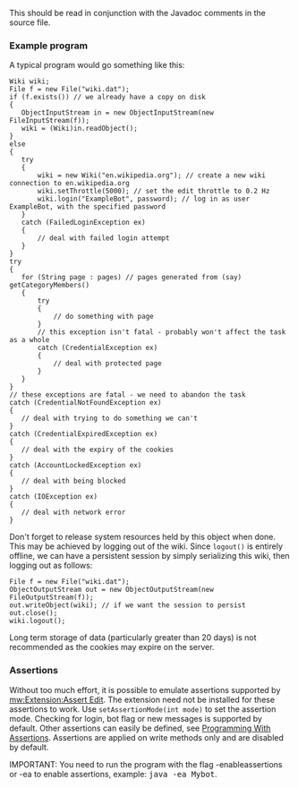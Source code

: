 This should be read in conjunction with the Javadoc comments in the source file.

### Example program ###
A typical program would go something like this:

```
Wiki wiki;
File f = new File("wiki.dat");
if (f.exists()) // we already have a copy on disk
{
   ObjectInputStream in = new ObjectInputStream(new FileInputStream(f));
   wiki = (Wiki)in.readObject();
}
else
{
   try
   {
       wiki = new Wiki("en.wikipedia.org"); // create a new wiki connection to en.wikipedia.org
       wiki.setThrottle(5000); // set the edit throttle to 0.2 Hz
       wiki.login("ExampleBot", password); // log in as user ExampleBot, with the specified password
   }
   catch (FailedLoginException ex)
   {
       // deal with failed login attempt
   }
}
try
{
   for (String page : pages) // pages generated from (say) getCategoryMembers()
   {
       try
       {
           // do something with page
       }
       // this exception isn't fatal - probably won't affect the task as a whole
       catch (CredentialException ex)
       {
           // deal with protected page
       }
   }
}
// these exceptions are fatal - we need to abandon the task
catch (CredentialNotFoundException ex)
{
   // deal with trying to do something we can't
}
catch (CredentialExpiredException ex)
{
   // deal with the expiry of the cookies
}
catch (AccountLockedException ex)
{
   // deal with being blocked
}
catch (IOException ex)
{
   // deal with network error
}
```

Don't forget to release system resources held by this object when done.
This may be achieved by logging out of the wiki. Since `logout()` is entirely offline, we can have a persistent session by simply serializing this wiki, then logging out as follows:

```
File f = new File("wiki.dat");
ObjectOutputStream out = new ObjectOutputStream(new FileOutputStream(f));
out.writeObject(wiki); // if we want the session to persist
out.close();
wiki.logout();
```

Long term storage of data (particularly greater than 20 days) is not
recommended as the cookies may expire on the server.

### Assertions ###

Without too much effort, it is possible to emulate assertions supported
by [mw:Extension:Assert Edit](http://mediawiki.org/wiki/Extension:Assert_Edit). The extension need not be installed for these assertions to work. Use `setAssertionMode(int mode)` to set the assertion mode. Checking for login, bot flag or new messages is supported by default. Other assertions can easily be defined, see [Programming With Assertions](http://docs.oracle.com/javase/1.4.2/docs/guide/lang/assert.html). Assertions are applied on write methods only and are disabled by default.

IMPORTANT: You need to run the program with the flag -enableassertions
or -ea to enable assertions, example: <tt>java -ea Mybot</tt>.